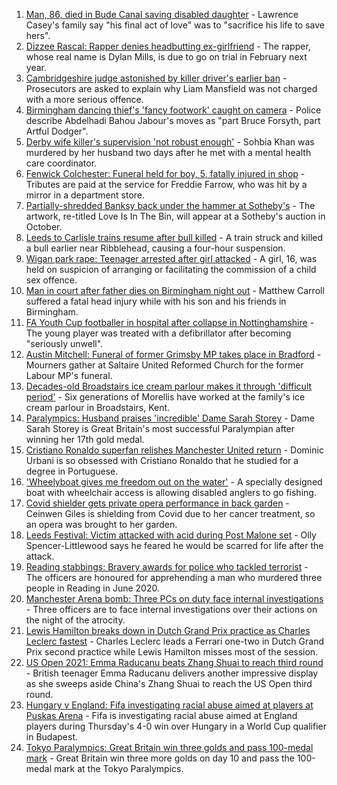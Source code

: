1. [Man, 86, died in Bude Canal saving disabled daughter](https://www.bbc.co.uk/news/uk-england-cornwall-58436865?at_medium=RSS&at_campaign=KARANGA) - Lawrence Casey's family say "his final act of love" was to "sacrifice his life to save hers".
2. [Dizzee Rascal: Rapper denies headbutting ex-girlfriend](https://www.bbc.co.uk/news/uk-england-london-58438094?at_medium=RSS&at_campaign=KARANGA) - The rapper, whose real name is Dylan Mills, is due to go on trial in February next year.
3. [Cambridgeshire judge astonished by killer driver's earlier ban](https://www.bbc.co.uk/news/uk-england-cambridgeshire-58424514?at_medium=RSS&at_campaign=KARANGA) - Prosecutors are asked to explain why Liam Mansfield was not charged with a more serious offence.
4. [Birmingham dancing thief's 'fancy footwork' caught on camera](https://www.bbc.co.uk/news/uk-england-birmingham-58435541?at_medium=RSS&at_campaign=KARANGA) - Police describe Abdelhadi Bahou Jabour's moves as "part Bruce Forsyth, part Artful Dodger".
5. [Derby wife killer's supervision 'not robust enough'](https://www.bbc.co.uk/news/uk-england-derbyshire-58359111?at_medium=RSS&at_campaign=KARANGA) - Sohbia Khan was murdered by her husband two days after he met with a mental health care coordinator.
6. [Fenwick Colchester: Funeral held for boy, 5, fatally injured in shop](https://www.bbc.co.uk/news/uk-england-essex-58435449?at_medium=RSS&at_campaign=KARANGA) - Tributes are paid at the service for Freddie Farrow, who was hit by a mirror in a department store.
7. [Partially-shredded Banksy back under the hammer at Sotheby's](https://www.bbc.co.uk/news/uk-england-bristol-58433852?at_medium=RSS&at_campaign=KARANGA) - The artwork, re-titled Love Is In The Bin, will appear at a Sotheby's auction in October.
8. [Leeds to Carlisle trains resume after bull killed](https://www.bbc.co.uk/news/uk-england-york-north-yorkshire-58433460?at_medium=RSS&at_campaign=KARANGA) - A train struck and killed a bull earlier near Ribblehead, causing a four-hour suspension.
9. [Wigan park rape: Teenager arrested after girl attacked](https://www.bbc.co.uk/news/uk-england-manchester-58436049?at_medium=RSS&at_campaign=KARANGA) - A girl, 16, was held on suspicion of arranging or facilitating the commission of a child sex offence.
10. [Man in court after father dies on Birmingham night out](https://www.bbc.co.uk/news/uk-england-birmingham-58436753?at_medium=RSS&at_campaign=KARANGA) - Matthew Carroll suffered a fatal head injury while with his son and his friends in Birmingham.
11. [FA Youth Cup footballer in hospital after collapse in Nottinghamshire](https://www.bbc.co.uk/news/uk-england-nottinghamshire-58359112?at_medium=RSS&at_campaign=KARANGA) - The young player was treated with a defibrillator after becoming "seriously unwell".
12. [Austin Mitchell: Funeral of former Grimsby MP takes place in Bradford](https://www.bbc.co.uk/news/uk-england-humber-58433653?at_medium=RSS&at_campaign=KARANGA) - Mourners gather at Saltaire United Reformed Church for the former Labour MP's funeral.
13. [Decades-old Broadstairs ice cream parlour makes it through 'difficult period'](https://www.bbc.co.uk/news/uk-england-kent-58423212?at_medium=RSS&at_campaign=KARANGA) - Six generations of Morellis have worked at the family's ice cream parlour in Broadstairs, Kent.
14. [Paralympics: Husband praises 'incredible' Dame Sarah Storey](https://www.bbc.co.uk/news/uk-england-manchester-58424306?at_medium=RSS&at_campaign=KARANGA) - Dame Sarah Storey is Great Britain's most successful Paralympian after winning her 17th gold medal.
15. [Cristiano Ronaldo superfan relishes Manchester United return](https://www.bbc.co.uk/news/uk-england-manchester-58424043?at_medium=RSS&at_campaign=KARANGA) - Dominic Urbani is so obsessed with Cristiano Ronaldo that he studied for a degree in Portuguese.
16. ['Wheelyboat gives me freedom out on the water'](https://www.bbc.co.uk/news/uk-england-northamptonshire-58423442?at_medium=RSS&at_campaign=KARANGA) - A specially designed boat with wheelchair access is allowing disabled anglers to go fishing.
17. [Covid shielder gets private opera performance in back garden](https://www.bbc.co.uk/news/uk-england-london-58414445?at_medium=RSS&at_campaign=KARANGA) - Ceinwen Giles is shielding from Covid due to her cancer treatment, so an opera was brought to her garden.
18. [Leeds Festival: Victim attacked with acid during Post Malone set](https://www.bbc.co.uk/news/uk-england-leeds-58432828?at_medium=RSS&at_campaign=KARANGA) - Olly Spencer-Littlewood says he feared he would be scarred for life after the attack.
19. [Reading stabbings: Bravery awards for police who tackled terrorist](https://www.bbc.co.uk/news/uk-england-berkshire-58423422?at_medium=RSS&at_campaign=KARANGA) - The officers are honoured for apprehending a man who murdered three people in Reading in June 2020.
20. [Manchester Arena bomb: Three PCs on duty face internal investigations](https://www.bbc.co.uk/news/uk-england-manchester-58428898?at_medium=RSS&at_campaign=KARANGA) - Three officers are to face internal investigations over their actions on the night of the atrocity.
21. [Lewis Hamilton breaks down in Dutch Grand Prix practice as Charles Leclerc fastest](https://www.bbc.co.uk/sport/formula1/58437937?at_medium=RSS&at_campaign=KARANGA) - Charles Leclerc leads a Ferrari one-two in Dutch Grand Prix second practice while Lewis Hamilton misses most of the session.
22. [US Open 2021: Emma Raducanu beats Zhang Shuai to reach third round](https://www.bbc.co.uk/sport/tennis/58427963?at_medium=RSS&at_campaign=KARANGA) - British teenager Emma Raducanu delivers another impressive display as she sweeps aside China's Zhang Shuai to reach the US Open third round.
23. [Hungary v England: Fifa investigating racial abuse aimed at players at Puskas Arena](https://www.bbc.co.uk/sport/football/58432092?at_medium=RSS&at_campaign=KARANGA) - Fifa is investigating racial abuse aimed at England players during Thursday's 4-0 win over Hungary in a World Cup qualifier in Budapest.
24. [Tokyo Paralympics: Great Britain win three golds and pass 100-medal mark](https://www.bbc.co.uk/sport/disability-sport/58431290?at_medium=RSS&at_campaign=KARANGA) - Great Britain win three more golds on day 10 and pass the 100-medal mark at the Tokyo Paralympics.
